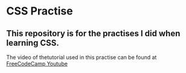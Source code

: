 # CSS Practise
## This repository is for the practises I did when learning CSS.
The video of thetutorial used in this practise can be found at [FreeCodeCamp Youtube](https://www.youtube.com/watch?v=OXGznpKZ_sA "FreeCode Camp YouTube Video by **Dave Gray**")
